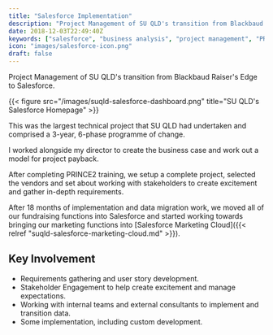 ```yaml
---
title: "Salesforce Implementation"
description: "Project Management of SU QLD's transition from Blackbaud Raiser's Edge to Salesforce."
date: 2018-12-03T22:49:40Z
keywords: ["salesforce", "business analysis", "project management", "PRINCE2"]
icon: "images/salesforce-icon.png"
draft: false
---
```


Project Management of SU QLD's transition from Blackbaud Raiser's Edge to Salesforce.

{{< figure src="/images/suqld-salesforce-dashboard.png" title="SU QLD's Salesforce Homepage" >}}

This was the largest technical project that SU QLD had undertaken and comprised a 3-year, 6-phase programme of change.

I worked alongside my director to create the business case and work out a model for project payback.

After completing PRINCE2 training, we setup a complete project, selected the vendors and set about working with stakeholders to create excitement and gather in-depth requirements.

After 18 months of implementation and data migration work, we moved all of our fundraising functions into Salesforce and started working towards bringing our marketing functions into [Salesforce Marketing Cloud]({{< relref "suqld-salesforce-marketing-cloud.md" >}}).

## Key Involvement

* Requirements gathering and user story development.
* Stakeholder Engagement to help create excitement and manage expectations.
* Working with internal teams and external consultants to implement and transition data.
* Some implementation, including custom development.